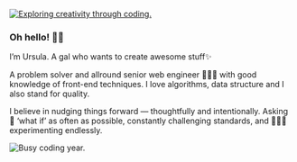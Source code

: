 <!--
**ursulacervantes/ursulacervantes** is a ✨ _special_ ✨ repository because its `README.md` (this file) appears on your GitHub profile.

Here are some ideas to get you started:

- 🔭 I’m currently working on ...
- 🌱 I’m currently learning ...
- 👯 I’m looking to collaborate on ...
- 🤔 I’m looking for help with ...
- 💬 Ask me about ...
- 📫 How to reach me: ...
- 😄 Pronouns: ...
- ⚡ Fun fact: ...
-->

[![Exploring creativity through coding.](https://res.cloudinary.com/dsa8dmjno/image/upload/v1594550988/Exploring_creativity_through_coding_mnwosx.png)](https://www.ursuland.com)

### Oh hello! 👋🏽

I’m Ursula. A gal who wants to create awesome stuff✨

A problem solver and allround senior web engineer 👩🏽‍💻 with good knowledge of front-end techniques. I love algorithms, data structure and I also stand for quality.

I believe in nudging things forward — thoughtfully and intentionally. Asking 💭 ‘what if’ as often as possible, constantly challenging standards, and 👩🏽‍🔬 experimenting endlessly.


![Busy coding year.](https://res.cloudinary.com/dsa8dmjno/image/upload/v1594554499/github_contribution.png)
